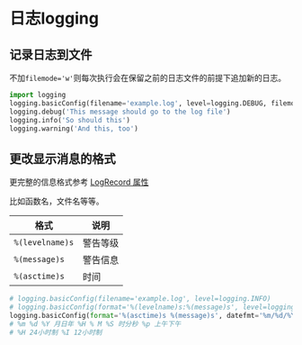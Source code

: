 # 日志logging

## 记录日志到文件

不加`filemode='w'`则每次执行会在保留之前的日志文件的前提下追加新的日志。

```python
import logging
logging.basicConfig(filename='example.log', level=logging.DEBUG, filemode='w')
logging.debug('This message should go to the log file')
logging.info('So should this')
logging.warning('And this, too')
```

## 更改显示消息的格式

更完整的信息格式参考 [LogRecord 属性](https://docs.python.org/zh-cn/3/library/logging.html#logrecord-attributes)

比如函数名，文件名等等。

| 格式            | 说明     |
| --------------- | -------- |
| `%(levelname)s` | 警告等级 |
| `%(message)s`   | 警告信息 |
| `%(asctime)s`   | 时间     |

```python
# logging.basicConfig(filename='example.log', level=logging.INFO)
# logging.basicConfig(format='%(levelname)s:%(message)s', level=logging.DEBUG)
logging.basicConfig(format='%(asctime)s %(message)s', datefmt='%m/%d/%Y %H:%M:%S %p')
# %m %d %Y 月日年 %H % M %S 时分秒 %p 上午下午
# %H 24小时制 %I 12小时制
```

